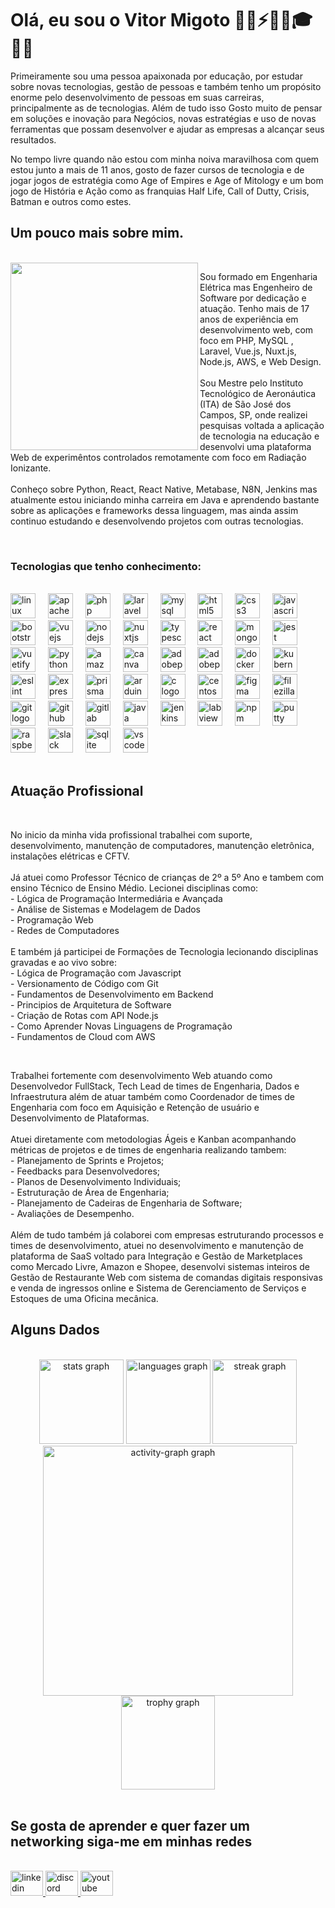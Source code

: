 <h1 align="left">Olá, eu sou o Vitor Migoto 👨‍💻⚡👨‍🔬🎓🧑‍🏫</h1>
<p align="left"> Primeiramente sou uma pessoa apaixonada por educação, por estudar sobre novas tecnologias, gestão de pessoas e também tenho um propósito enorme pelo desenvolvimento de pessoas em suas carreiras, principalmente as de tecnologias. Além de tudo isso Gosto muito de pensar em soluções e inovação para Negócios, novas estratégias e uso de novas ferramentas que possam desenvolver e ajudar as empresas a alcançar seus resultados.
  
<p align="left">No tempo livre quando não estou com minha noiva maravilhosa com quem estou junto a mais de 11 anos, gosto de fazer cursos de tecnologia e de jogar jogos de estratégia como Age of Empires e Age of Mitology e um bom jogo de História e Ação como as franquias Half Life, Call of Dutty, Crisis, Batman e outros como estes. </p>

<h2 align="left">Um pouco mais sobre mim.</h2>
<br clear="both">

<img align="left" height="300" src="https://avatars.githubusercontent.com/u/56165095?v=4"  />
<p align="left">Sou formado em Engenharia Elétrica mas Engenheiro de Software por dedicação e atuação. Tenho mais de 17 anos de experiência em desenvolvimento web, com foco em PHP, MySQL , Laravel, Vue.js, Nuxt.js, Node.js, AWS, e Web Design. <br><br>Sou Mestre pelo Instituto Tecnológico de Aeronáutica (ITA) de São José dos Campos, SP, onde realizei pesquisas voltada a aplicação de tecnologia na educação e desenvolvi uma plataforma Web de experimêntos controlados remotamente com foco em Radiação Ionizante.<br><br>Conheço sobre Python, React, React Native, Metabase, N8N, Jenkins mas atualmente estou iniciando minha carreira em Java e aprendendo bastante sobre as aplicações e frameworks dessa linguagem, mas ainda assim continuo estudando e desenvolvendo projetos com outras tecnologias.</p>

<br clear="both">

<h3 align="left">Tecnologias que tenho conhecimento:</h3>

<br clear="both">

<div align="left">
  <img src="https://cdn.jsdelivr.net/gh/devicons/devicon/icons/linux/linux-original.svg" height="40" alt="linux logo"  />
  <img width="12" />
  <img src="https://cdn.jsdelivr.net/gh/devicons/devicon/icons/apache/apache-original.svg" height="40" alt="apache logo"  />
  <img width="12" />
  <img src="https://cdn.jsdelivr.net/gh/devicons/devicon/icons/php/php-original.svg" height="40" alt="php logo"  />
  <img width="12" />
  <img src="https://skillicons.dev/icons?i=laravel" height="40" alt="laravel logo"  />
  <img width="12" />
  <img src="https://skillicons.dev/icons?i=mysql" height="40" alt="mysql logo"  />
  <img width="12" />
  <img src="https://cdn.jsdelivr.net/gh/devicons/devicon/icons/html5/html5-original.svg" height="40" alt="html5 logo"  />
  <img width="12" />
  <img src="https://cdn.jsdelivr.net/gh/devicons/devicon/icons/css3/css3-original.svg" height="40" alt="css3 logo"  />
  <img width="12" />
  <img src="https://cdn.jsdelivr.net/gh/devicons/devicon/icons/javascript/javascript-original.svg" height="40" alt="javascript logo"  />
  <img width="12" />
  <img src="https://cdn.jsdelivr.net/gh/devicons/devicon/icons/bootstrap/bootstrap-original.svg" height="40" alt="bootstrap logo"  />
  <img width="12" />
  <img src="https://cdn.jsdelivr.net/gh/devicons/devicon/icons/vuejs/vuejs-original.svg" height="40" alt="vuejs logo"  />
  <img width="12" />
  <img src="https://cdn.jsdelivr.net/gh/devicons/devicon/icons/nodejs/nodejs-original.svg" height="40" alt="nodejs logo"  />
  <img width="12" />
  <img src="https://cdn.jsdelivr.net/gh/devicons/devicon/icons/nuxtjs/nuxtjs-original.svg" height="40" alt="nuxtjs logo"  />
  <img width="12" />
  <img src="https://cdn.jsdelivr.net/gh/devicons/devicon/icons/typescript/typescript-original.svg" height="40" alt="typescript logo"  />
  <img width="12" />
  <img src="https://cdn.jsdelivr.net/gh/devicons/devicon/icons/react/react-original.svg" height="40" alt="react logo"  />
  <img width="12" />
  <img src="https://skillicons.dev/icons?i=mongodb" height="40" alt="mongodb logo"  />
  <img width="12" />
  <img src="https://cdn.jsdelivr.net/gh/devicons/devicon/icons/jest/jest-plain.svg" height="40" alt="jest logo"  />
  <img width="12" />
  <img src="https://cdn.jsdelivr.net/gh/devicons/devicon/icons/vuetify/vuetify-original.svg" height="40" alt="vuetify logo"  />
  <img width="12" />
  <img src="https://cdn.jsdelivr.net/gh/devicons/devicon/icons/python/python-original.svg" height="40" alt="python logo"  />
  <img width="12" />
  <img src="https://skillicons.dev/icons?i=aws" height="40" alt="amazonwebservices logo"  />
  <img width="12" />
  <img src="https://cdn.jsdelivr.net/gh/devicons/devicon/icons/canva/canva-original.svg" height="40" alt="canva logo"  />
  <img width="12" />
  <img src="https://skillicons.dev/icons?i=ps" height="40" alt="adobephotoshop logo"  />
  <img width="12" />
  <img src="https://skillicons.dev/icons?i=pr" height="40" alt="adobepremierepro logo"  />
  <img width="12" />
  <img src="https://cdn.jsdelivr.net/gh/devicons/devicon/icons/docker/docker-original.svg" height="40" alt="docker logo"  />
  <img width="12" />
  <img src="https://cdn.jsdelivr.net/gh/devicons/devicon/icons/kubernetes/kubernetes-plain.svg" height="40" alt="kubernetes logo"  />
  <img width="12" />
  <img src="https://cdn.jsdelivr.net/gh/devicons/devicon/icons/eslint/eslint-original.svg" height="40" alt="eslint logo"  />
  <img width="12" />
  <img src="https://cdn.jsdelivr.net/gh/devicons/devicon/icons/express/express-original.svg" height="40" alt="express logo"  />
  <img width="12" />
  <img src="https://skillicons.dev/icons?i=prisma" height="40" alt="prisma logo"  />
  <img width="12" />
  <img src="https://cdn.jsdelivr.net/gh/devicons/devicon/icons/arduino/arduino-original.svg" height="40" alt="arduino logo"  />
  <img width="12" />
  <img src="https://cdn.jsdelivr.net/gh/devicons/devicon/icons/c/c-original.svg" height="40" alt="c logo"  />
  <img width="12" />
  <img src="https://cdn.jsdelivr.net/gh/devicons/devicon/icons/centos/centos-original.svg" height="40" alt="centos logo"  />
  <img width="12" />
  <img src="https://cdn.jsdelivr.net/gh/devicons/devicon/icons/figma/figma-original.svg" height="40" alt="figma logo"  />
  <img width="12" />
  <img src="https://cdn.jsdelivr.net/gh/devicons/devicon/icons/filezilla/filezilla-plain.svg" height="40" alt="filezilla logo"  />
  <img width="12" />
  <img src="https://cdn.jsdelivr.net/gh/devicons/devicon/icons/git/git-original.svg" height="40" alt="git logo"  />
  <img width="12" />
  <img src="https://cdn.jsdelivr.net/gh/devicons/devicon/icons/github/github-original.svg" height="40" alt="github logo"  />
  <img width="12" />
  <img src="https://cdn.jsdelivr.net/gh/devicons/devicon/icons/gitlab/gitlab-original.svg" height="40" alt="gitlab logo"  />
  <img width="12" />
  <img src="https://cdn.jsdelivr.net/gh/devicons/devicon/icons/java/java-original.svg" height="40" alt="java logo"  />
  <img width="12" />
  <img src="https://cdn.jsdelivr.net/gh/devicons/devicon/icons/jenkins/jenkins-line.svg" height="40" alt="jenkins logo"  />
  <img width="12" />
  <img src="https://cdn.jsdelivr.net/gh/devicons/devicon/icons/labview/labview-original.svg" height="40" alt="labview logo"  />
  <img width="12" />
  <img src="https://cdn.jsdelivr.net/gh/devicons/devicon/icons/npm/npm-original-wordmark.svg" height="40" alt="npm logo"  />
  <img width="12" />
  <img src="https://cdn.jsdelivr.net/gh/devicons/devicon/icons/putty/putty-original.svg" height="40" alt="putty logo"  />
  <img width="12" />
  <img src="https://cdn.jsdelivr.net/gh/devicons/devicon/icons/raspberrypi/raspberrypi-original.svg" height="40" alt="raspberrypi logo"  />
  <img width="12" />
  <img src="https://cdn.jsdelivr.net/gh/devicons/devicon/icons/slack/slack-original.svg" height="40" alt="slack logo"  />
  <img width="12" />
  <img src="https://cdn.jsdelivr.net/gh/devicons/devicon/icons/sqlite/sqlite-original.svg" height="40" alt="sqlite logo"  />
  <img width="12" />
  <img src="https://cdn.jsdelivr.net/gh/devicons/devicon/icons/vscode/vscode-original.svg" height="40" alt="vscode logo"  />
</div>

<br clear="both">

<h2 align="left">Atuação Profissional</h2>

<br clear="both">

<p align="left">No inicio da minha vida profissional trabalhei com suporte, desenvolvimento, manutenção de computadores, manutenção eletrônica, instalações elétricas e CFTV.<br><br>Já atuei como Professor Técnico de crianças de 2º a 5º Ano e tambem com ensino Técnico de Ensino Médio. Lecionei disciplinas como:<br>- Lógica de Programação Intermediária e Avançada<br>- Análise de Sistemas e Modelagem de Dados<br>- Programação Web<br>- Redes de Computadores<br><br>E também já participei de Formações de Tecnologia lecionando disciplinas gravadas e ao vivo sobre:<br>- Lógica de Programação com Javascript<br>- Versionamento de Código com Git<br>- Fundamentos de Desenvolvimento em Backend<br>- Principios de Arquitetura de Software<br>- Criação de Rotas com API Node.js<br>- Como Aprender Novas Linguagens de Programação<br>- Fundamentos de Cloud com AWS</p>

<br clear="both">

<p align="left">Trabalhei fortemente com desenvolvimento Web atuando como Desenvolvedor FullStack, Tech Lead de times de Engenharia, Dados e Infraestrutura além de atuar também como Coordenador de times de Engenharia com foco em Aquisição e Retenção de usuário e Desenvolvimento de Plataformas. <br><br>Atuei diretamente com metodologias Ágeis e Kanban acompanhando métricas de projetos e de times de engenharia realizando tambem:<br>- Planejamento de Sprints e Projetos;<br>- Feedbacks para Desenvolvedores; <br>- Planos de Desenvolvimento Individuais;<br>- Estruturação de Área de Engenharia;<br>- Planejamento de Cadeiras de Engenharia de Software;<br>- Avaliações de Desempenho.<br><br>Além de tudo também já colaborei com empresas estruturando processos e times de desenvolvimento, atuei no desenvolvimento e manutenção de plataforma de SaaS voltado para Integração e Gestão de Marketplaces como Mercado Livre, Amazon e Shopee, desenvolvi sistemas inteiros de Gestão de Restaurante Web com sistema de comandas digitais responsivas e venda de ingressos online e Sistema de Gerenciamento de Serviços e Estoques de uma Oficina mecânica.</p>

<h2 align="left">Alguns Dados</h2>

<br clear="both">

<div align="center">
  <img src="https://github-readme-stats.vercel.app/api?username=vitormigoto&hide_title=true&hide_rank=false&show_icons=true&include_all_commits=true&count_private=true&disable_animations=false&theme=dark&locale=pt-br&hide_border=false&order=1" height="135" alt="stats graph"  />
  <img src="https://github-readme-stats.vercel.app/api/top-langs?username=vitormigoto&locale=pt-br&hide_title=false&layout=compact&card_width=320&langs_count=5&theme=dark&hide_border=false&order=2" height="135" alt="languages graph"  />
  <img src="https://streak-stats.demolab.com?user=vitormigoto&locale=pt-br&mode=weekly&theme=dark&hide_border=false&border_radius=5&date_format=j%20M%5B%20Y%5D&order=3" height="135" alt="streak graph"  />
</div>

<div align="center">
  <img src="https://github-readme-activity-graph.vercel.app/graph?username=vitormigoto&radius=16&theme=github-dark&area=true&order=5&hide_border=true&hide_title=true&custom_title=Contribui%C3%A7%C3%B5es" height="400" alt="activity-graph graph"  />
  <img src="https://github-profile-trophy.vercel.app?username=vitormigoto&theme=darkhub&column=-1&row=1&margin-w=8&margin-h=8&no-bg=false&no-frame=true&order=4" height="150" alt="trophy graph"  />
</div>

<br clear="both">
<h2 align="left">Se gosta de aprender e quer fazer um networking siga-me em minhas redes</h2>

<br clear="both">
<div align="left">
  <a href="https://www.linkedin.com/in/vitormigoto/" target="_blank">
    <img src="https://raw.githubusercontent.com/maurodesouza/profile-readme-generator/master/src/assets/icons/social/linkedin/default.svg" width="52" height="40" alt="linkedin logo"  />
  </a>
  <a href="https://discord.gg/gvuTqEHn3w" target="_blank">
    <img src="https://raw.githubusercontent.com/maurodesouza/profile-readme-generator/master/src/assets/icons/social/discord/default.svg" width="52" height="40" alt="discord logo"  />
  </a>
  <a href="https://www.youtube.com/@migotolabs" target="_blank">
    <img src="https://raw.githubusercontent.com/maurodesouza/profile-readme-generator/master/src/assets/icons/social/youtube/default.svg" width="52" height="40" alt="youtube logo"  />
  </a>
</div>
